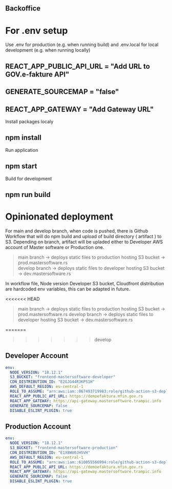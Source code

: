 ## Backoffice

# For .env setup

Use .env for production (e.g. when running build) and .env.local for local development (e.g. when running locally)

## REACT_APP_PUBLIC_API_URL = "Add URL to GOV.e-fakture API"

## GENERATE_SOURCEMAP = "false"

## REACT_APP_GATEWAY = "Add Gateway URL"

Install packages localy

## npm install

Run application

## npm start

Build for development

## npm run build

# Opinionated deployment

For main and develop branch, when code is pushed, there is Github Workflow that will do npm build and upload of build directory ( artifact ) to S3. Depending on branch, artifact will be upladed either to Developer AWS account of Master software or Production one.

> main branch -> deploys static files to production hosting S3 bucket -> prod.mastersoftware.rs
> </br>develop branch -> deploys static files to developer hosting S3 bucket -> dev.mastersoftware.rs

In workflow file, Node version Developer S3 bucket, Cloudfront distribution are hardcoded env variables, this can be adapted in future.

<<<<<<< HEAD
> main branch -> deploys static files to production hosting S3 bucket -> prod.mastersoftware.rs
> develop branch -> deploys static files to developer hosting S3 bucket -> dev.mastersoftware.rs

=======
>>>>>>> develop
## Developer Account

```yaml
env:
  NODE_VERSION: "18.12.1"
  S3_BUCKET: "frontend-mastersoftware-developer"
  CDN_DISTRIBUTION_ID: "E2GJG44R3KPS1H"
  AWS_DEFAULT_REGION: eu-central-1
  ROLE_TO_ASSUME: "arn:aws:iam::067493719983:role/github-action-s3-deployment-role"
  REACT_APP_PUBLIC_API_URL: https://demoefaktura.mfin.gov.rs
  REACT_APP_GATEWAY: https://api-gateway.mastersoftware.trampic.info
  GENERATE_SOURCEMAP: false
  DISABLE_ESLINT_PLUGIN: true
```

## Production Account

```yaml
env:
  NODE_VERSION: "18.12.1"
  S3_BUCKET: "frontend-mastersoftware-production"
  CDN_DISTRIBUTION_ID: "E1X8WU0JHSVH"
  AWS_DEFAULT_REGION: eu-central-1
  ROLE_TO_ASSUME: "arn:aws:iam::610055566994:role/github-action-s3-deployment-role"
  REACT_APP_PUBLIC_API_URL: https://demoefaktura.mfin.gov.rs
  REACT_APP_GATEWAY: https://api-gateway.mastersoftware.trampic.info
  GENERATE_SOURCEMAP: false
  DISABLE_ESLINT_PLUGIN: true
```
